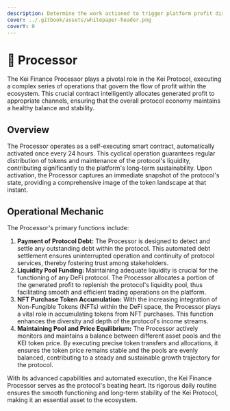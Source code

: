 ```yaml
---
description: Determine the work actioned to trigger platform profit distribution
cover: ../.gitbook/assets/whitepaper-header.png
coverY: 0
---
```


# 🔑 Processor

The Kei Finance Processor plays a pivotal role in the Kei Protocol, executing a complex series of operations that govern the flow of profit within the ecosystem. This crucial contract intelligently allocates generated profit to appropriate channels, ensuring that the overall protocol economy maintains a healthy balance and stability.

## Overview

The Processor operates as a self-executing smart contract, automatically activated once every 24 hours. This cyclical operation guarantees regular distribution of tokens and maintenance of the protocol's liquidity, contributing significantly to the platform's long-term sustainability. Upon activation, the Processor captures an immediate snapshot of the protocol's state, providing a comprehensive image of the token landscape at that instant.

## Operational Mechanic

The Processor's primary functions include:

1. **Payment of Protocol Debt:** The Processor is designed to detect and settle any outstanding debt within the protocol. This automated debt settlement ensures uninterrupted operation and continuity of protocol services, thereby fostering trust among stakeholders.
2. **Liquidity Pool Funding:** Maintaining adequate liquidity is crucial for the functioning of any DeFi protocol. The Processor allocates a portion of the generated profit to replenish the protocol's liquidity pool, thus facilitating smooth and efficient trading operations on the platform.
3. **NFT Purchase Token Accumulation:** With the increasing integration of Non-Fungible Tokens (NFTs) within the DeFi space, the Processor plays a vital role in accumulating tokens from NFT purchases. This function enhances the diversity and depth of the protocol's income streams.
4. **Maintaining Pool and Price Equilibrium:** The Processor actively monitors and maintains a balance between different asset pools and the KEI token price. By executing precise token transfers and allocations, it ensures the token price remains stable and the pools are evenly balanced, contributing to a steady and sustainable growth trajectory for the protocol.

With its advanced capabilities and automated execution, the Kei Finance Processor serves as the protocol's beating heart. Its rigorous daily routine ensures the smooth functioning and long-term stability of the Kei Protocol, making it an essential asset to the ecosystem.
